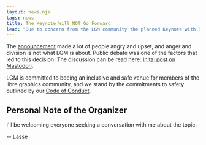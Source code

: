 ```yaml
---
layout: news.njk
tags: news
title: The Keynote Will NOT Go Forward
lead: "Due to concern from the LGM community the planned Keynote with Dr. Richard Stallman is cancelled."
---
```


The [announcement]({{rootPath}}/news/2025-05-06_0002-keynote-announcement-richard-stallman)
made a lot of people angry and upset, and anger and division is not what
LGM is about. Public debate was one of the factors that led to this decision. The discussion can be read here:
[Inital post on Mastodon](https://post.lurk.org/@lgm/114462101041791903).

LGM is committed to beeing an inclusive and safe venue for members of the
libre graphics community, and we stand by the commitments to safety outlined
by our [Code of Conduct]({{rootPath}}/code-of-conduct).

## Personal Note of the Organizer

I'll be welcoming everyone seeking a conversation with me about the topic.

-- Lasse
